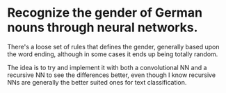 # Recognize the gender of German nouns through neural networks. 

There's a loose set of rules that defines the gender, generally based upon the word ending, although in some cases it ends up being totally random. 

The idea is to try and implement it with both a convolutional NN and a recursive NN to see the differences better, even though I know recursive NNs are generally the better suited ones for text classification. 

